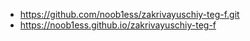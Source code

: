 - https://github.com/noob1ess/zakrivayuschiy-teg-f.git
- https://noob1ess.github.io/zakrivayuschiy-teg-f